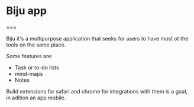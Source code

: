 # Biju app

===

Biju it's a multipurpose application that seeks for users to have most ot the tools on the same place.

Some features  are:

- Task or to-do lists
- mind-maps
- Notes

Build extensions for safari and chrome for integrations with them is a goal, in adition an app mobile.